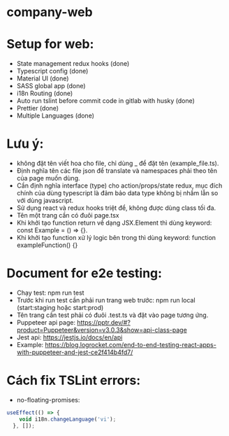 # company-web

# Setup for web:
- State management redux hooks (done)
- Typescript config (done)
- Material UI (done)
- SASS global app (done)
- i18n Routing (done)
- Auto run tslint before commit code in gitlab with husky (done)
- Prettier (done)
- Multiple Languages (done)

# Lưu ý: 
- không đặt tên viết hoa cho file, chỉ dùng _ để đặt tên (example_file.ts).
- Định nghĩa tên các file json để translate và namespaces phải theo tên của page muốn dùng.
- Cần định nghĩa interface (type) cho action/props/state redux, mục đích chính của dùng typescript là đảm bảo data type không bị nhầm lẫn so với dùng javascript.
- Sử dụng react và redux hooks triệt để, không được dùng class tối đa.
- Tên một trang cần có đuôi page.tsx
- Khi khởi tạo function return về dạng JSX.Element thì dùng keyword: const Example = () => {}.
- Khi khởi tạo function xử lý logic bên trong thì dùng keyword: function exampleFunction() {}

# Document for e2e testing:
- Chạy test: npm run test
- Trước khi run test cần phải run trang web trước: npm run local (start:staging hoặc start:prod)
- Tên trang cần test phải có đuôi .test.ts và đặt vào page tương ứng.
- Puppeteer api page: https://pptr.dev/#?product=Puppeteer&version=v3.0.3&show=api-class-page
- Jest api: https://jestjs.io/docs/en/api
- Example: https://blog.logrocket.com/end-to-end-testing-react-apps-with-puppeteer-and-jest-ce2f414b4fd7/

# Cách fix TSLint errors:
- no-floating-promises:
```typescript
useEffect(() => {
    void i18n.changeLanguage('vi');
  }, []);
```